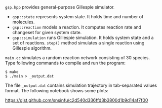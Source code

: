 `gsp.hpp` provides general-purpose Gillespie simulator.

- `gsp::state` represents system state. It holds time and number of molecules.
- `gsp::reaction` models a reaction. It computes reaction rate and changeset
  for given system state.
- `gsp::simulation` runs Gillespie simulation. It holds system state and a set
  of reactions. `step()` method simulates a single reaction using Gillespie
  algorithm.

`main.cc` simulates a random reaction network consisting of 30 species. Type
following commands to compile and run the program:

```console
$ make
$ ./main > _output.dat
```

The file `_output.dat` contains simulation trajectory in tab-separated values
format. The following notebook shows some plots:

https://gist.github.com/snsinfu/c2d540d336ffd3b3800d1b9d14af7f00
